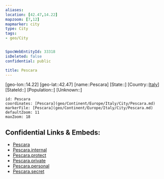 ```yaml
---
aliases: 
location: [42.47,14.22]
mapzoom: [7,12] 
mapmarker: city 
type: City
tags:
- geo/City


SpocWebEntityId: 33318
isDeleted: false
confidential: public

title: Pescara
---
```

[geo-lon::14.22]
[geo-lat::42.47]
[name::Pescara]
[State::]
[Country::[Italy](geo/Continent/Europe/Italy.md)]
[StateId::]
[Population::]
[Unknown::]


```leaflet
id: Pescara
coordinates: [Pescara](geo/Continent/Europe/Italy/City/Pescara.md)
markerFile: [Pescara](geo/Continent/Europe/Italy/City/Pescara.md)
defaultZoom: 11 
maxZoom: 18
```


## Confidential Links & Embeds: 
- [Pescara](../../../../../../_public/geo/Continent/Europe/Italy/City/Pescara.md) 
- [Pescara.internal](../../../../../../_internal/geo/Continent/Europe/Italy/City/Pescara.internal.md) 
- [Pescara.protect](../../../../../../_protect/geo/Continent/Europe/Italy/City/Pescara.protect.md) 
- [Pescara.private](../../../../../../_private/geo/Continent/Europe/Italy/City/Pescara.private.md) 
- [Pescara.personal](../../../../../../_personal/geo/Continent/Europe/Italy/City/Pescara.personal.md) 
- [Pescara.secret](../../../../../../_secret/geo/Continent/Europe/Italy/City/Pescara.secret.md) 
